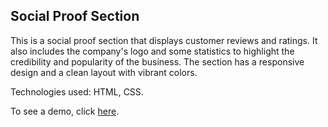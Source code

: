 ## Social Proof Section

This is a social proof section that displays customer reviews and ratings. It also includes the company's logo and some statistics to highlight the credibility and popularity of the business. The section has a responsive design and a clean layout with vibrant colors.

Technologies used: HTML, CSS.

To see a demo, click [here](https://devbygeorge.github.io/fem-challenges/social-proof-section/).
